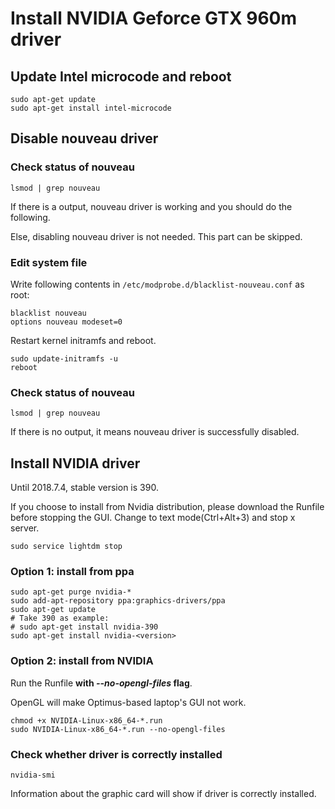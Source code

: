 # Install NVIDIA Geforce GTX 960m driver
## Update Intel microcode and reboot
```
sudo apt-get update
sudo apt-get install intel-microcode
```
## Disable nouveau driver
### Check status of nouveau
```
lsmod | grep nouveau
```
If there is a output, nouveau driver is working and you should do the following.

Else, disabling nouveau driver is not needed. This part can be skipped.
### Edit system file
Write following contents in `/etc/modprobe.d/blacklist-nouveau.conf` as root:
```
blacklist nouveau
options nouveau modeset=0
```
Restart kernel initramfs and reboot.
```
sudo update-initramfs -u
reboot
```
### Check status of nouveau
```
lsmod | grep nouveau
```
If there is no output, it means nouveau driver is successfully disabled.
## Install NVIDIA driver
Until 2018.7.4, stable version is 390.

If you choose to install from Nvidia distribution, please download the Runfile before stopping the GUI.
Change to text mode(Ctrl+Alt+3) and stop x server.
```
sudo service lightdm stop
```
### Option 1: install from ppa
```
sudo apt-get purge nvidia-*
sudo add-apt-repository ppa:graphics-drivers/ppa
sudo apt-get update
# Take 390 as example:
# sudo apt-get install nvidia-390
sudo apt-get install nvidia-<version>
```
### Option 2: install from NVIDIA
Run the Runfile **with _--no-opengl-files_ flag**.

OpenGL will make Optimus-based laptop's GUI not work.
```
chmod +x NVIDIA-Linux-x86_64-*.run
sudo NVIDIA-Linux-x86_64-*.run --no-opengl-files
```
### Check whether driver is correctly installed
```
nvidia-smi
```
Information about the graphic card will show if driver is correctly installed.
